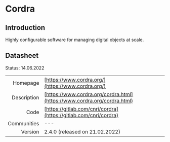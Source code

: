 # Cordra

## Introduction
Highly configurable software for managing digital objects at scale.

## Datasheet

Status: 14.06.2022

|              |                                                                             |
| ------------:| :-------------------------------------------------------------------------- |
| Homepage     | [https://www.cordra.org/](https://www.cordra.org/)                          | 
| Description  | [https://www.cordra.org/cordra.html](https://www.cordra.org/cordra.html)    | 
| Code         | [https://gitlab.com/cnri/cordra](https://gitlab.com/cnri/cordra)            | 
| Communities  | ---                                                                         |
| Version      | 2.4.0 (released on 21.02.2022)                                              |
